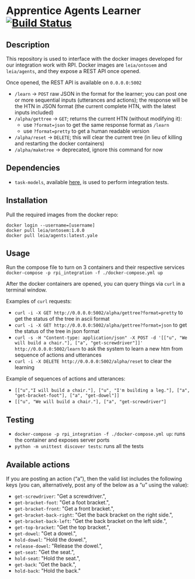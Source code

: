 # Apprentice Agents Learner [![Build Status](https://travis-ci.org/ScazLab/rpi_integration.svg?branch=master)](https://travis-ci.org/ScazLab/rpi_integration)

## Description

This repository is used to interface with the docker images developed for our integration work with RPI. Docker images are `leia/ontosem` and `leia/agents`, and they expose a REST API once opened.

Once opened, the REST API is available on `0.0.0.0:5002`

 * `/learn` -> `POST` raw JSON in the format for the learner; you can post one or more sequential inputs (utterances and actions); the response will be the HTN in JSON format (the current complete HTN, with the latest inputs included)
 * `/alpha/gettree` -> `GET`; returns the current HTN (without modifying it):
   * use `?format=json` to get the same response format as `/learn`
   * use `?format=pretty` to get a human readable version
 * `/alpha/reset` -> `DELETE`; this will clear the current tree (in lieu of killing and restarting the docker containers)
 * `/alpha/maketree` -> deprecated, ignore this command for now

## Dependencies

* `task-models`, available [here](https://github.com/ScazLab/task-models), is used to perform integration tests.

## Installation

Pull the required images from the docker repo:

```
docker login --username=[username]
docker pull leia/ontosem:1.0.0
docker pull leia/agents:latest.yale
```

## Usage

Run the compose file to turn on 3 containers and their respective services `docker-compose -p rpi_integration -f ./docker-compose.yml up`

After the docker containers are opened, you can query things via `curl` in a terminal window.

Examples of `curl` requests:

 * `curl -i -X GET http://0.0.0.0:5002/alpha/gettree?format=pretty` to get the status of the tree in ascii format
 * `curl -i -X GET http://0.0.0.0:5002/alpha/gettree?format=json` to get the status of the tree in json format
 * `curl -s -H "Content-type: application/json" -X POST -d '[["u", "We will build a chair."], ["a", "get-screwdriver"]]' http://0.0.0.0:5002/learn` to ask the system to learn a new htm from sequence of actions and utterances
 * `curl -i -X DELETE http://0.0.0.0:5002/alpha/reset` to clear the learning

Example of sequences of actions and utterances:

 * `[["u","I will build a chair."], ["u", "I'm building a leg."], ["a", "get-bracket-foot"], ["a", "get-dowel"]]`
 * `[["u", "We will build a chair."], ["a", "get-screwdriver"]`

## Testing

- `docker-compose -p rpi_integration -f ./docker-compose.yml up`: runs the container and exposes server ports
- `python -m unittest discover tests`: runs all the tests

## Available actions

If you are posting an action (“a”), then the valid list includes the following keys (you can, alternatively, post any of the below as a “u” using the value):

 * `get-screwdriver`: "Get a screwdriver.",
 * `get-bracket-foot`: "Get a foot bracket.",
 * `get-bracket-front`: "Get a front bracket.",
 * `get-bracket-back-right`: "Get the back bracket on the right side.",
 * `get-bracket-back-left`: "Get the back bracket on the left side.",
  * `get-top-bracket`: "Get the top bracket.",
 * `get-dowel`: "Get a dowel.",
 * `hold-dowel`: "Hold the dowel.",
 * `release-dowel`: "Release the dowel.",
 * `get-seat`: "Get the seat.",
 * `hold-seat`: "Hold the seat.",
 * `get-back`: "Get the back.",
 * `hold-back`: "Hold the back."

